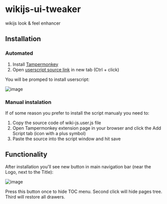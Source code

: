 # wikijs-ui-tweaker
wikijs look &amp; feel enhancer

## Installation
### Automated

1. Install [Tampermonkey](https://tampermonkey.net/)
2. Open [userscript source link](https://raw.githubusercontent.com/ink-ru/wikijs-ui-tweaker/main/wiki-js.user.js) in new tab (Ctrl + click)

You will be promped to install userscript:

![image](https://github.com/user-attachments/assets/10ef623a-660e-48c2-a714-256732e98a18)

### Manual instalation
If of some reason you prefer to install the script manualy you need to:
1. Copy the source code of wiki-js.user.js file
2. Open Tampermonkey extension page in your browser and click the Add Script tab (icon with a plus symbol)
3. Paste the source into the script window and hit save

## Functionality

After installation you'll see new button in main navigation bar (near the Logo, next to the Title):

![image](https://github.com/user-attachments/assets/438b0c19-79d3-4ad7-898b-794e19e3093c)

Press this button once to hide TOC menu. Second click will hide pages tree. Third will restore all drawers.

